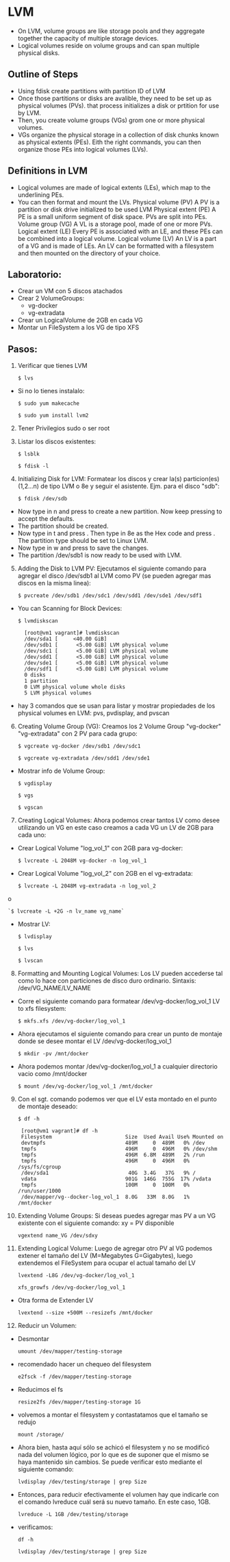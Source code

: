 # LVM
- On LVM, volume groups are like storage pools and they aggregate together the capacity of multiple storage devices.
- Logical volumes reside on volume groups and can span multiple physical disks.


## Outline of Steps

- Using fdisk create partitions with partition ID of LVM
- Once those partitions or disks are avalible, they need to be set up as physical volumes (PVs).
that process initializes a disk or prtition for use by LVM.
- Then, you create volume groups (VGs) grom one or more physical volumes.
- VGs organize the physical storage in a collection of disk chunks known as physical extents (PEs).
Eith the right commands, you can then organize those PEs into logical volumes (LVs).

## Definitions in LVM

- Logical volumes are made of logical extents (LEs), which map to the underlining PEs.
- You can then format and mount the LVs.
Physical volume (PV) A PV is a partition or disk drive initialized to be used LVM
Physical extent (PE) A PE is a small uniform segment of disk space. PVs are split into PEs.
Volume group (VG)    A VL is a storage pool, made of one or more PVs.
Logical extent (LE)  Every PE is associated with an LE, and these PEs can be combined into a logical volume.
Logical volume (LV)  An LV is a part of a VG and is made of LEs. An LV can be formatted with a filesystem and then mounted on the directory of your choice.

## Laboratorio:
- Crear un VM con 5 discos atachados
- Crear 2 VolumeGroups:
    - vg-docker
    - vg-extradata
- Crear un LogicalVolume de 2GB en cada VG
- Montar un FileSystem a los VG de tipo XFS

## Pasos:

1. Verificar que tienes LVM

    `$ lvs`
    
- Si no lo tienes instalalo:
    
    `$ sudo yum makecache`
        
    `$ sudo yum install lvm2`

2. Tener Privilegios sudo o ser root
3. Listar los discos existentes:

    `$ lsblk`

    `$ fdisk -l`

4. Initializing Disk for LVM: Formatear los discos y crear la(s) particion(es) (1,2...n) de tipo LVM o 8e y seguir el asistente. Ejm. para el disco "sdb": 

    `$ fdisk /dev/sdb`

- Now type in n and press <Enter> to create a new partition. Now keep pressing <Enter> to accept the defaults.
- The partition should be created.
- Now type in t and press <Enter>. Then type in 8e as the Hex code and press <Enter>. The partition type should be set to Linux LVM.
- Now type in w and press <Enter> to save the changes.
- The partition /dev/sdb1 is now ready to be used with LVM.

5. Adding the Disk to LVM PV: Ejecutamos el siguiente comando para agregar el disco /dev/sdb1 al LVM como PV (se pueden agregar mas discos en la misma linea): 

    `$ pvcreate /dev/sdb1 /dev/sdc1 /dev/sdd1 /dev/sde1 /dev/sdf1`

- You can Scanning for Block Devices: 

    `$ lvmdiskscan`

        [root@vm1 vagrant]# lvmdiskscan
        /dev/sda1 [     <40.00 GiB] 
        /dev/sdb1 [      <5.00 GiB] LVM physical volume
        /dev/sdc1 [      <5.00 GiB] LVM physical volume
        /dev/sdd1 [      <5.00 GiB] LVM physical volume
        /dev/sde1 [      <5.00 GiB] LVM physical volume
        /dev/sdf1 [      <5.00 GiB] LVM physical volume
        0 disks
        1 partition
        0 LVM physical volume whole disks
        5 LVM physical volumes

- hay 3 comandos que se usan para listar y mostrar propiedades de los physical volumes en LVM: pvs, pvdisplay, and pvscan

6. Creating Volume Group (VG): Creamos los 2 Volume Group "vg-docker" "vg-extradata" con 2 PV para cada grupo: 

    `$ vgcreate vg-docker /dev/sdb1 /dev/sdc1`

    `$ vgcreate vg-extradata /dev/sdd1 /dev/sde1`

- Mostrar info de Volume Group: 

    `$ vgdisplay`

    `$ vgs`

    `$ vgscan`

7. Creating Logical Volumes: Ahora podemos crear tantos LV como desee utilizando un VG en este caso creamos a cada VG un LV de 2GB para cada uno:

- Crear Logical Volume "log_vol_1" con 2GB para vg-docker:

    `$ lvcreate -L 2048M vg-docker -n log_vol_1`

- Crear Logical Volume "log_vol_2" con 2GB en el vg-extradata: 

    `$ lvcreate -L 2048M vg-extradata -n log_vol_2`
    
o

    `$ lvcreate -L +2G -n lv_name vg_name`

- Mostrar LV: 

    `$ lvdisplay`

    `$ lvs`

    `$ lvscan`

8. Formatting and Mounting Logical Volumes: Los LV pueden accederse tal como lo hace con particiones de disco duro ordinario. Sintaxis: /dev/VG_NAME/LV_NAME

- Corre el siguiente comando para formatear /dev/vg-docker/log_vol_1 LV to xfs filesystem:

    `$ mkfs.xfs /dev/vg-docker/log_vol_1`

- Ahora ejecutamos el siguiente comando para crear un punto de montaje donde se desee montar el LV /dev/vg-docker/log_vol_1

    `$ mkdir -pv /mnt/docker`

- Ahora podemos montar /dev/vg-docker/log_vol_1 a cualquier directorio vacio como /mnt/docker

    `$ mount /dev/vg-docker/log_vol_1 /mnt/docker`

9. Con el sgt. comando podemos ver que el LV esta montado en el punto de montaje deseado:

    `$ df -h`

        [root@vm1 vagrant]# df -h
        Filesystem                        Size  Used Avail Use% Mounted on
        devtmpfs                          489M     0  489M   0% /dev
        tmpfs                             496M     0  496M   0% /dev/shm
        tmpfs                             496M  6.8M  489M   2% /run
        tmpfs                             496M     0  496M   0% /sys/fs/cgroup
        /dev/sda1                          40G  3.4G   37G   9% /
        vdata                             901G  146G  755G  17% /vdata
        tmpfs                             100M     0  100M   0% /run/user/1000
        /dev/mapper/vg--docker-log_vol_1  8.0G   33M  8.0G   1% /mnt/docker

10. Extending Volume Groups: Si deseas puedes agregar mas PV a un VG existente con el siguiente comando:
    xy = PV disponible

    `vgextend name_VG /dev/sdxy`

11. Extending Logical Volume: Luego de agregar otro PV al VG podemos extener el tamaño del LV (M=Megabytes G=Gigabytes), luego extendemos el FileSystem para ocupar el actual tamaño del LV

    `lvextend -L8G /dev/vg-docker/log_vol_1`

    `xfs_growfs /dev/vg-docker/log_vol_1`

- Otra forma de Extender LV 

    `lvextend --size +500M --resizefs /mnt/docker`


12. Reducir un Volumen:

- Desmontar 

    `umount /dev/mapper/testing-storage`

- recomendado hacer un chequeo del filesystem

    `e2fsck -f /dev/mapper/testing-storage`

- Reducimos el fs

    `resize2fs /dev/mapper/testing-storage 1G`

- volvemos a montar el filesystem y contastatamos que el tamaño se redujo

    `mount /storage/`

- Ahora bien, hasta aquí sólo se achicó el filesystem y no se modificó nada del volumen lógico, por lo que es de suponer que el mismo se haya mantenido sin cambios. Se puede verificar esto mediante el siguiente comando:

    `lvdisplay /dev/testing/storage | grep Size`

- Entonces, para reducir efectivamente el volumen hay que indicarle con el comando lvreduce cuál será su nuevo tamaño. En este caso, 1GB.

    `lvreduce -L 1GB /dev/testing/storage`

- verificamos:

    `df -h`

    `lvdisplay /dev/testing/storage | grep Size`
